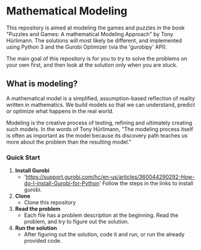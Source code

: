 # Mathematical Modeling

This repository is aimed at modeling the games and puzzles in the book "Puzzles and Games: A mathematical Modeling Approach" by Tony Hürlimann.
The solutions will most likely be different, and implemented using Python 3 and the Gurobi Optimizer (via the 'gurobipy' API).

The main goal of this repository is for you to try to solve the problems on your own first, and then look at the solution only when you are stuck.

## What is modeling?
A mathematical model is a simplified, assumption-based reflection of reality written in mathematics. We build models so that we can understand, predict or optimize what happens in the real world.

Modeling is the creative process of testing, refining and ultimately creating such models.
In the words of Tony Hürlimann, "The modeling process itself is often as important as the model because its discovery path teaches us more about the problem than the resulting model."

### Quick Start
1. **Install Gurobi**
    - 'https://support.gurobi.com/hc/en-us/articles/360044290292-How-do-I-install-Gurobi-for-Python' Follow the steps in the links to install gurobi.
2. **Clone**
    - Clone this repository
3. **Read the problem**
    - Each file has a problem description at the beginning. Read the problem, and try to figure out the solution.
4. **Run the solution**
    - After figuring out the solution, code it and run, or run the already provided code.